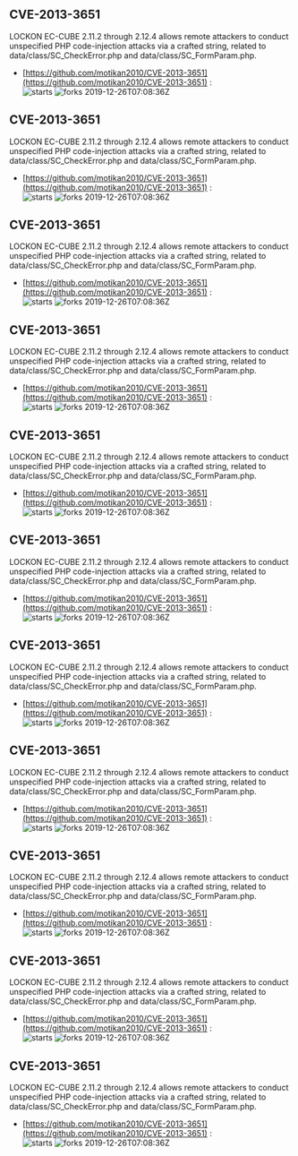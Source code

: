 ## CVE-2013-3651
 LOCKON EC-CUBE 2.11.2 through 2.12.4 allows remote attackers to conduct unspecified PHP code-injection attacks via a crafted string, related to data/class/SC_CheckError.php and data/class/SC_FormParam.php.

- [https://github.com/motikan2010/CVE-2013-3651](https://github.com/motikan2010/CVE-2013-3651) :  
![starts](https://img.shields.io/github/stars/motikan2010/CVE-2013-3651.svg) 
![forks](https://img.shields.io/github/forks/motikan2010/CVE-2013-3651.svg) 
2019-12-26T07:08:36Z

## CVE-2013-3651
 LOCKON EC-CUBE 2.11.2 through 2.12.4 allows remote attackers to conduct unspecified PHP code-injection attacks via a crafted string, related to data/class/SC_CheckError.php and data/class/SC_FormParam.php.

- [https://github.com/motikan2010/CVE-2013-3651](https://github.com/motikan2010/CVE-2013-3651) :  
![starts](https://img.shields.io/github/stars/motikan2010/CVE-2013-3651.svg) 
![forks](https://img.shields.io/github/forks/motikan2010/CVE-2013-3651.svg) 
2019-12-26T07:08:36Z

## CVE-2013-3651
 LOCKON EC-CUBE 2.11.2 through 2.12.4 allows remote attackers to conduct unspecified PHP code-injection attacks via a crafted string, related to data/class/SC_CheckError.php and data/class/SC_FormParam.php.

- [https://github.com/motikan2010/CVE-2013-3651](https://github.com/motikan2010/CVE-2013-3651) :  
![starts](https://img.shields.io/github/stars/motikan2010/CVE-2013-3651.svg) 
![forks](https://img.shields.io/github/forks/motikan2010/CVE-2013-3651.svg) 
2019-12-26T07:08:36Z

## CVE-2013-3651
 LOCKON EC-CUBE 2.11.2 through 2.12.4 allows remote attackers to conduct unspecified PHP code-injection attacks via a crafted string, related to data/class/SC_CheckError.php and data/class/SC_FormParam.php.

- [https://github.com/motikan2010/CVE-2013-3651](https://github.com/motikan2010/CVE-2013-3651) :  
![starts](https://img.shields.io/github/stars/motikan2010/CVE-2013-3651.svg) 
![forks](https://img.shields.io/github/forks/motikan2010/CVE-2013-3651.svg) 
2019-12-26T07:08:36Z

## CVE-2013-3651
 LOCKON EC-CUBE 2.11.2 through 2.12.4 allows remote attackers to conduct unspecified PHP code-injection attacks via a crafted string, related to data/class/SC_CheckError.php and data/class/SC_FormParam.php.

- [https://github.com/motikan2010/CVE-2013-3651](https://github.com/motikan2010/CVE-2013-3651) :  
![starts](https://img.shields.io/github/stars/motikan2010/CVE-2013-3651.svg) 
![forks](https://img.shields.io/github/forks/motikan2010/CVE-2013-3651.svg) 
2019-12-26T07:08:36Z

## CVE-2013-3651
 LOCKON EC-CUBE 2.11.2 through 2.12.4 allows remote attackers to conduct unspecified PHP code-injection attacks via a crafted string, related to data/class/SC_CheckError.php and data/class/SC_FormParam.php.

- [https://github.com/motikan2010/CVE-2013-3651](https://github.com/motikan2010/CVE-2013-3651) :  
![starts](https://img.shields.io/github/stars/motikan2010/CVE-2013-3651.svg) 
![forks](https://img.shields.io/github/forks/motikan2010/CVE-2013-3651.svg) 
2019-12-26T07:08:36Z

## CVE-2013-3651
 LOCKON EC-CUBE 2.11.2 through 2.12.4 allows remote attackers to conduct unspecified PHP code-injection attacks via a crafted string, related to data/class/SC_CheckError.php and data/class/SC_FormParam.php.

- [https://github.com/motikan2010/CVE-2013-3651](https://github.com/motikan2010/CVE-2013-3651) :  
![starts](https://img.shields.io/github/stars/motikan2010/CVE-2013-3651.svg) 
![forks](https://img.shields.io/github/forks/motikan2010/CVE-2013-3651.svg) 
2019-12-26T07:08:36Z

## CVE-2013-3651
 LOCKON EC-CUBE 2.11.2 through 2.12.4 allows remote attackers to conduct unspecified PHP code-injection attacks via a crafted string, related to data/class/SC_CheckError.php and data/class/SC_FormParam.php.

- [https://github.com/motikan2010/CVE-2013-3651](https://github.com/motikan2010/CVE-2013-3651) :  
![starts](https://img.shields.io/github/stars/motikan2010/CVE-2013-3651.svg) 
![forks](https://img.shields.io/github/forks/motikan2010/CVE-2013-3651.svg) 
2019-12-26T07:08:36Z

## CVE-2013-3651
 LOCKON EC-CUBE 2.11.2 through 2.12.4 allows remote attackers to conduct unspecified PHP code-injection attacks via a crafted string, related to data/class/SC_CheckError.php and data/class/SC_FormParam.php.

- [https://github.com/motikan2010/CVE-2013-3651](https://github.com/motikan2010/CVE-2013-3651) :  
![starts](https://img.shields.io/github/stars/motikan2010/CVE-2013-3651.svg) 
![forks](https://img.shields.io/github/forks/motikan2010/CVE-2013-3651.svg) 
2019-12-26T07:08:36Z

## CVE-2013-3651
 LOCKON EC-CUBE 2.11.2 through 2.12.4 allows remote attackers to conduct unspecified PHP code-injection attacks via a crafted string, related to data/class/SC_CheckError.php and data/class/SC_FormParam.php.

- [https://github.com/motikan2010/CVE-2013-3651](https://github.com/motikan2010/CVE-2013-3651) :  
![starts](https://img.shields.io/github/stars/motikan2010/CVE-2013-3651.svg) 
![forks](https://img.shields.io/github/forks/motikan2010/CVE-2013-3651.svg) 
2019-12-26T07:08:36Z

## CVE-2013-3651
 LOCKON EC-CUBE 2.11.2 through 2.12.4 allows remote attackers to conduct unspecified PHP code-injection attacks via a crafted string, related to data/class/SC_CheckError.php and data/class/SC_FormParam.php.

- [https://github.com/motikan2010/CVE-2013-3651](https://github.com/motikan2010/CVE-2013-3651) :  
![starts](https://img.shields.io/github/stars/motikan2010/CVE-2013-3651.svg) 
![forks](https://img.shields.io/github/forks/motikan2010/CVE-2013-3651.svg) 
2019-12-26T07:08:36Z

